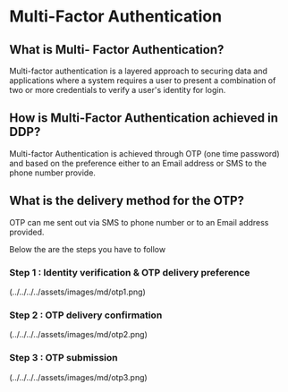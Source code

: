 # Multi-Factor Authentication

## What is Multi- Factor Authentication?

Multi-factor authentication is a layered approach to securing data and applications where a system requires a user to present a combination of two or more credentials to verify a user's identity for login.

## How is Multi-Factor Authentication achieved in DDP?

Multi-factor Authentication is achieved through OTP (one time password) and based on the preference either to an Email address or SMS to the phone number provide.

## What is the delivery method for the OTP?

OTP can me sent out via SMS to phone number or to an Email address provided.

Below the are the steps you have to follow

### Step 1 : Identity verification & OTP delivery preference

(../../../../assets/images/md/otp1.png)

### Step 2 : OTP delivery confirmation

(../../../../assets/images/md/otp2.png)

### Step 3 : OTP submission

(../../../../assets/images/md/otp3.png)
